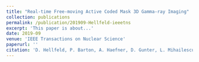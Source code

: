 ```yaml
---
title: "Real-time Free-moving Active Coded Mask 3D Gamma-ray Imaging"
collection: publications
permalink: /publication/201909-Hellfeld-ieeetns
excerpt: 'This paper is about...'
date: 2019-09
venue: 'IEEE Transactions on Nuclear Science'
paperurl: ''
citation: 'D. Hellfeld, P. Barton, A. Haefner, D. Gunter, L. Mihailescu, and K. Vetter, &quot;Real-time Free-moving Active Coded Mask 3D Gamma-ray Imaging&quot;, <i>IEEE Trans. Nucl. Sci. (in review)</i>, 2019.'
---
```

